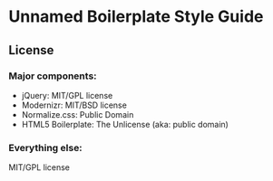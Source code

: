 Unnamed Boilerplate Style Guide
===============================

License
-------

### Major components:

* jQuery: MIT/GPL license
* Modernizr: MIT/BSD license
* Normalize.css: Public Domain
* HTML5 Boilerplate: The Unlicense (aka: public domain)

### Everything else:

MIT/GPL license